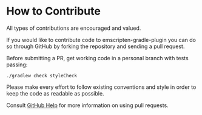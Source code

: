 # How to Contribute

All types of contributions are encouraged and valued.

If you would like to contribute code to emscripten-gradle-plugin you can do so through GitHub by forking the
repository and sending a pull request.

Before submitting a PR, get working code in a personal branch with tests passing:

```
./gradlew check styleCheck
```

Please make every effort to follow existing conventions and style in order to keep the code as
readable as possible.

Consult [GitHub Help](https://help.github.com/articles/about-pull-requests/) for more
information on using pull requests.
